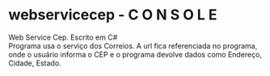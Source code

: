 # webservicecep - C O N S O L E
Web Service Cep. Escrito em C#  
Programa usa o serviço dos Correios.
A url fica referenciada no programa, onde o usuário informa o CEP e o programa devolve dados como Endereço, Cidade, Estado.
